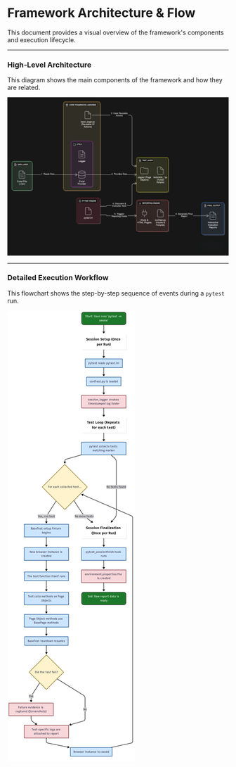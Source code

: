 # Framework Architecture & Flow

This document provides a visual overview of the framework's components and execution lifecycle.

---

### High-Level Architecture

This diagram shows the main components of the framework and how they are related.

![Framework Architecture Diagram](docs_images/framework_architecture.png)

---

### Detailed Execution Workflow

This flowchart shows the step-by-step sequence of events during a `pytest` run.

![Test Execution Workflow](docs_images/execution_flow.png)